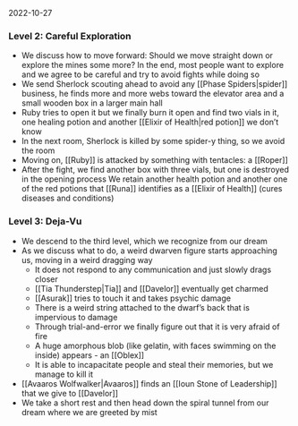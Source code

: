 2022-10-27

### Level 2: Careful Exploration
- We discuss how to move forward: Should we move straight down or explore the mines some more? In the end, most people want to explore and we agree to be careful and try to avoid fights while doing so
- We send Sherlock scouting ahead to avoid any [[Phase Spiders|spider]] business, he finds more and more webs toward the elevator area and a small wooden box in a larger main hall
- Ruby tries to open it but we finally burn it open and find two vials in it, one healing potion and another [[Elixir of Health|red potion]] we don’t know
- In the next room, Sherlock is killed by some spider-y thing, so we avoid the room
- Moving on, [[Ruby]] is attacked by something with tentacles: a [[Roper]]
- After the fight, we find another box with three vials, but one is destroyed in the opening process We retain another health potion and another one of the red potions that [[Runa]] identifies as a [[Elixir of Health]] (cures diseases and conditions)

### Level 3: Deja-Vu
- We descend to the third level, which we recognize from our dream
- As we discuss what to do, a weird dwarven figure starts approaching us, moving in a weird dragging way
	- It does not respond to any communication and just slowly drags closer
	- [[Tia Thunderstep|Tia]] and [[Davelor]] eventually get charmed
	- [[Asurak]] tries to touch it and takes psychic damage
	- There is a weird string attached to the dwarf’s back that is impervious to damage
	- Through trial-and-error we finally figure out that it is very afraid of fire
	- A huge amorphous blob (like gelatin, with faces swimming on the inside) appears - an [[Oblex]]
	- It is able to incapacitate people and steal their memories, but we manage to kill it
- [[Avaaros Wolfwalker|Avaaros]] finds an [[Ioun Stone of Leadership]] that we give to [[Davelor]]
- We take a short rest and then head down the spiral tunnel from our dream where we are greeted by mist
